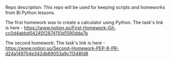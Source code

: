 Repo description: This repo will be used for keeping scripts and homeworks from BI Python lessons.

The first homework was to create a calculator using Python. 
The task's link is here - https://www.notion.so/First-Homework-Git-cc0d4abbd04245f2874110d1590dda7b

The second homework: The task's link is here - https://www.notion.so/Second-Homework-PEP-8-PR-d24a149704e342db89053a9c11348fd8
